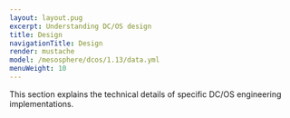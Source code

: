 ```yaml
---
layout: layout.pug
excerpt: Understanding DC/OS design
title: Design
navigationTitle: Design
render: mustache
model: /mesosphere/dcos/1.13/data.yml
menuWeight: 10
---
```


This section explains the technical details of specific DC/OS engineering implementations.
